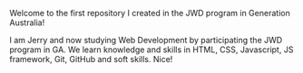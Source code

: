 Welcome to the first repository I created in the JWD program in Generation Australia!

I am Jerry and now studying Web Development by participating the JWD program in GA.
We learn knowledge and skills in HTML, CSS, Javascript, JS framework, Git, GitHub and soft skills.
Nice!
